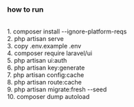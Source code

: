 ### how to run

<br>
1. composer install --ignore-platform-reqs
<br>
2. php artisan serve
<br>
3. copy .env.example .env
<br>
4. composer require laravel/ui
<br>
5. php artisan ui:auth
<br>
6. php artisan key:generate
<br>
7. php artisan config:cache
<br>
8. php artisan route:cache
<br>
9. php artisan migrate:fresh --seed
<br>
10. composer dump autoload
